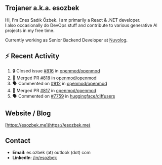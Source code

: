 ##  Trojaner a.k.a. esozbek
Hi, I'm Enes Sadık Özbek. I am primarily a React & .NET developer.  
I also occasionally do DevOps stuff and contribute to various generative AI projects in my free time.

Currently working as Senior Backend Developer at [Nuvolog](https://nuvolog.com/).

## :zap: Recent Activity

<!--START_SECTION:activity-->
1. 🔒 Closed issue [#816](https://github.com/openmod/openmod/issues/816) in [openmod/openmod](https://github.com/openmod/openmod)
2. 🎉 Merged PR [#818](https://github.com/openmod/openmod/pull/818) in [openmod/openmod](https://github.com/openmod/openmod)
3. 🗣 Commented on [#812](https://github.com/openmod/openmod/pull/812#issuecomment-2081165737) in [openmod/openmod](https://github.com/openmod/openmod)
4. 🎉 Merged PR [#817](https://github.com/openmod/openmod/pull/817) in [openmod/openmod](https://github.com/openmod/openmod)
5. 🗣 Commented on [#7759](https://github.com/huggingface/diffusers/issues/7759#issuecomment-2074203573) in [huggingface/diffusers](https://github.com/huggingface/diffusers)
<!--END_SECTION:activity-->

## Website / Blog
[https://esozbek.me](https://esozbek.me)

## Contact
- **Email**: es.ozbek (at) outlook (dot) com
- **LinkedIn**: [/in/esozbek](https://linkedin.com/in/esozbek)
